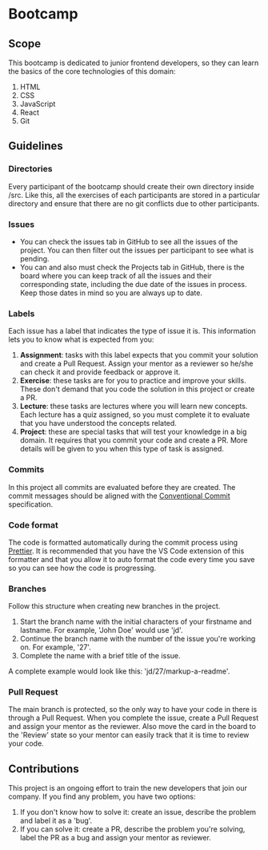 # Bootcamp

## Scope

This bootcamp is dedicated to junior frontend developers, so they can learn the basics of the core technologies of this domain:

1. HTML
2. CSS
3. JavaScript
4. React
5. Git

## Guidelines

### Directories

Every participant of the bootcamp should create their own directory inside /src. Like this, all the exercises of each participants are stored in a particular directory and ensure that there are no git conflicts due to other participants.

### Issues

- You can check the issues tab in GitHub to see all the issues of the project. You can then filter out the issues per participant to see what is pending.
- You can and also must check the Projects tab in GitHub, there is the board where you can keep track of all the issues and their corresponding state, including the due date of the issues in process. Keep those dates in mind so you are always up to date.

### Labels

Each issue has a label that indicates the type of issue it is. This information lets you to know what is expected from you:

1. **Assignment**: tasks with this label expects that you commit your solution and create a Pull Request. Assign your mentor as a reviewer so he/she can check it and provide feedback or approve it.
2. **Exercise**: these tasks are for you to practice and improve your skills. These don't demand that you code the solution in this project or create a PR.
3. **Lecture**: these tasks are lectures where you will learn new concepts. Each lecture has a quiz assigned, so you must complete it to evaluate that you have understood the concepts related.
4. **Project**: these are special tasks that will test your knowledge in a big domain. It requires that you commit your code and create a PR. More details will be given to you when this type of task is assigned.

### Commits

In this project all commits are evaluated before they are created. The commit messages should be aligned with the [Conventional Commit](https://www.conventionalcommits.org/en/v1.0.0/) specification.

### Code format

The code is formatted automatically during the commit process using [Prettier](https://prettier.io/). It is recommended that you have the VS Code extension of this formatter and that you allow it to auto format the code every time you save so you can see how the code is progressing.

### Branches

Follow this structure when creating new branches in the project.

1. Start the branch name with the initial characters of your firstname and lastname. For example, 'John Doe' would use 'jd'.
2. Continue the branch name with the number of the issue you're working on. For example, '27'.
3. Complete the name with a brief title of the issue.

A complete example would look like this: 'jd/27/markup-a-readme'.

### Pull Request

The main branch is protected, so the only way to have your code in there is through a Pull Request. When you complete the issue, create a Pull Request and assign your mentor as the reviewer. Also move the card in the board to the 'Review' state so your mentor can easily track that it is time to review your code.

## Contributions

This project is an ongoing effort to train the new developers that join our company. If you find any problem, you have two options:

1. If you don't know how to solve it: create an issue, describe the problem and label it as a 'bug'.
2. If you can solve it: create a PR, describe the problem you're solving, label the PR as a bug and assign your mentor as reviewer.
